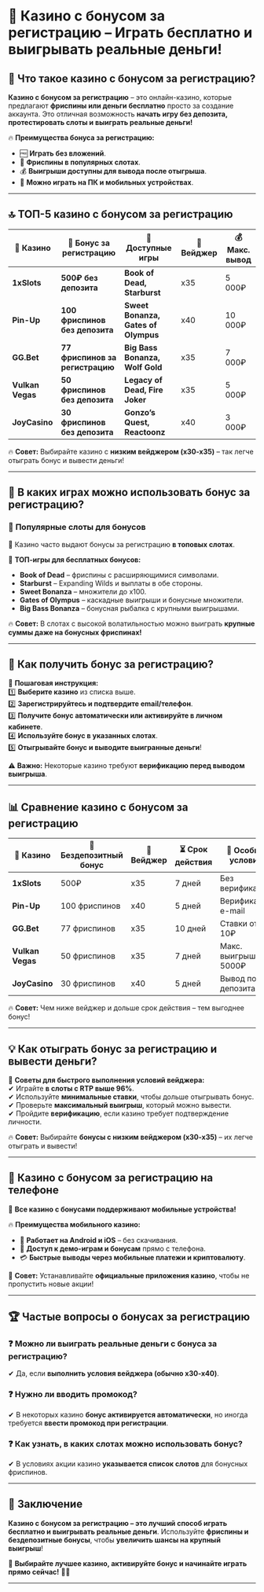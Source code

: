 # 🎁 Казино с бонусом за регистрацию – Играть бесплатно и выигрывать реальные деньги!  

## 🎯 Что такое казино с бонусом за регистрацию?  

**Казино с бонусом за регистрацию** – это онлайн-казино, которые предлагают **фриспины или деньги бесплатно** просто за создание аккаунта. Это отличная возможность **начать игру без депозита, протестировать слоты и выиграть реальные деньги!**  

🔥 **Преимущества бонуса за регистрацию:**  
- 🆓 **Играть без вложений**.  
- 🎰 **Фриспины в популярных слотах**.  
- 💰 **Выигрыши доступны для вывода после отыгрыша**.  
- 📲 **Можно играть на ПК и мобильных устройствах**.  

---

## 🔝 ТОП-5 казино с бонусом за регистрацию  

| 🎰 Казино | 🎁 Бонус за регистрацию | 🎡 Доступные игры | 🔄 Вейджер | 💰 Макс. вывод |
|----------|------------------|----------------|---------|------------------|
| **1xSlots** | **500₽ без депозита** | **Book of Dead, Starburst** | x35 | 5 000₽ |
| **Pin-Up** | **100 фриспинов без депозита** | **Sweet Bonanza, Gates of Olympus** | x40 | 10 000₽ |
| **GG.Bet** | **77 фриспинов за регистрацию** | **Big Bass Bonanza, Wolf Gold** | x35 | 7 000₽ |
| **Vulkan Vegas** | **50 фриспинов без депозита** | **Legacy of Dead, Fire Joker** | x35 | 5 000₽ |
| **JoyCasino** | **30 фриспинов без депозита** | **Gonzo’s Quest, Reactoonz** | x40 | 3 000₽ |

🔥 **Совет:** Выбирайте казино с **низким вейджером (x30-x35)** – так легче отыграть бонус и вывести деньги!  

---

## 🎰 В каких играх можно использовать бонус за регистрацию?  

### 🎡 **Популярные слоты для бонусов**  
📌 Казино часто выдают бонусы за регистрацию **в топовых слотах**.  

💎 **ТОП-игры для бесплатных бонусов:**  
- **Book of Dead** – фриспины с расширяющимися символами.  
- **Starburst** – Expanding Wilds и выплаты в обе стороны.  
- **Sweet Bonanza** – множители до x100.  
- **Gates of Olympus** – каскадные выигрыши и бонусные множители.  
- **Big Bass Bonanza** – бонусная рыбалка с крупными выигрышами.  

🔥 **Совет:** В слотах с высокой волатильностью можно выиграть **крупные суммы даже на бонусных фриспинах!**  

---

## 🎁 Как получить бонус за регистрацию?  

🎯 **Пошаговая инструкция:**  
1️⃣ **Выберите казино** из списка выше.  
2️⃣ **Зарегистрируйтесь и подтвердите email/телефон**.  
3️⃣ **Получите бонус автоматически или активируйте в личном кабинете**.  
4️⃣ **Используйте бонус в указанных слотах**.  
5️⃣ **Отыгрывайте бонус и выводите выигранные деньги**!  

⚠️ **Важно:** Некоторые казино требуют **верификацию перед выводом выигрыша**.  

---

## 📊 Сравнение казино с бонусом за регистрацию  

| 🎰 Казино | 🎁 Бездепозитный бонус | 🔄 Вейджер | ⏳ Срок действия | 📌 Особые условия |
|----------|------------|---------|--------------|------------------|
| **1xSlots** | 500₽ | x35 | 7 дней | Без верификации |
| **Pin-Up** | 100 фриспинов | x40 | 5 дней | Верификация e-mail |
| **GG.Bet** | 77 фриспинов | x35 | 10 дней | Ставки от 10₽ |
| **Vulkan Vegas** | 50 фриспинов | x35 | 7 дней | Макс. выигрыш 5000₽ |
| **JoyCasino** | 30 фриспинов | x40 | 5 дней | Вывод после депозита |

🔥 **Совет:** Чем ниже вейджер и дольше срок действия – тем выгоднее бонус!  

---

## 💡 Как отыграть бонус за регистрацию и вывести деньги?  

🎯 **Советы для быстрого выполнения условий вейджера:**  
✔ Играйте **в слоты с RTP выше 96%**.  
✔ Используйте **минимальные ставки**, чтобы дольше отыгрывать бонус.  
✔ Проверьте **максимальный выигрыш**, который можно вывести.  
✔ Пройдите **верификацию**, если казино требует подтверждение личности.  

🔥 **Совет:** Выбирайте **бонусы с низким вейджером (x30-x35)** – их легче отыграть и вывести!  

---

## 📱 Казино с бонусом за регистрацию на телефоне  

🎰 **Все казино с бонусами поддерживают мобильные устройства!**  

🔥 **Преимущества мобильного казино:**  
- 📲 **Работает на Android и iOS** – без скачивания.  
- 🎡 **Доступ к демо-играм и бонусам** прямо с телефона.  
- 💳 **Быстрые выводы через мобильные платежи и криптовалюту**.  

🚀 **Совет:** Устанавливайте **официальные приложения казино**, чтобы не пропустить новые акции!  

---

## 🏆 Частые вопросы о бонусах за регистрацию  

### ❓ Можно ли выиграть реальные деньги с бонуса за регистрацию?  
✔ Да, если **выполнить условия вейджера (обычно x30-x40)**.  

### ❓ Нужно ли вводить промокод?  
✔ В некоторых казино **бонус активируется автоматически**, но иногда требуется **ввести промокод при регистрации**.  

### ❓ Как узнать, в каких слотах можно использовать бонус?  
✔ В условиях акции казино **указывается список слотов** для бонусных фриспинов.  

---

## 🏁 Заключение  

**Казино с бонусом за регистрацию – это лучший способ играть бесплатно и выигрывать реальные деньги**. Используйте **фриспины и бездепозитные бонусы**, чтобы **увеличить шансы на крупный выигрыш**!  

🚀 **Выбирайте лучшее казино, активируйте бонус и начинайте играть прямо сейчас!** 🎰🔥  

---



